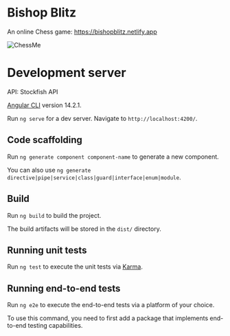 # Bishop Blitz

An online Chess game: https://bishopblitz.netlify.app

![ChessMe](https://github.com/sdulal123/chessMe/assets/86375908/fcaa7a1c-2ac0-4640-8bbe-3addd535c1f7)

# Development server

API: Stockfish API

[Angular CLI](https://github.com/angular/angular-cli) version 14.2.1.

Run `ng serve` for a dev server. Navigate to `http://localhost:4200/`. 

## Code scaffolding

Run `ng generate component component-name` to generate a new component. 

You can also use `ng generate directive|pipe|service|class|guard|interface|enum|module`.

## Build

Run `ng build` to build the project. 

The build artifacts will be stored in the `dist/` directory.

## Running unit tests

Run `ng test` to execute the unit tests via [Karma](https://karma-runner.github.io).

## Running end-to-end tests

Run `ng e2e` to execute the end-to-end tests via a platform of your choice. 

To use this command, you need to first add a package that implements end-to-end testing capabilities.

